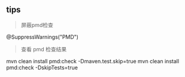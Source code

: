 

## tips

> 屏蔽pmd检查

@SuppressWarnings("PMD")

>  查看 pmd 检查结果

mvn clean install pmd:check -Dmaven.test.skip=true
mvn clean install pmd:check -DskipTests=true

